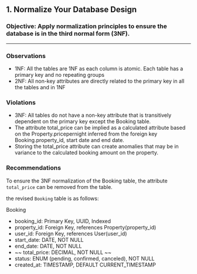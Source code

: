 ## 1. Normalize Your Database Design
### Objective: Apply normalization principles to ensure the database is in the third normal form (3NF).

---

### Observations

- 1NF: All the tables are 1NF as each column is atomic. Each table has a primary key and no repeating groups
- 2NF: All non-key attributes are directly related to the primary key in all the tables and in 1NF

### Violations

- 3NF: All tables do not have a non-key attribute that is transitively dependent on the primary key except the Booking table. 
-   The attribute total_price can be implied as a calculated attribute based on the Property.pricepernight inferred from the foreign key Booking.property_id, start date and end date.
-   Storing the total_price attribute can create anomalies that may be in variance to the calculated booking amount on the property.

### Recommendations

To ensure the 3NF normalization of the Booking table, the attribute `total_price` can be removed from the table.

the revised `Booking` table is as follows:

Booking
- booking_id: Primary Key, UUID, Indexed
- property_id: Foreign Key, references Property(property_id)
- user_id: Foreign Key, references User(user_id)
- start_date: DATE, NOT NULL
- end_date: DATE, NOT NULL
- ~~ total_price: DECIMAL, NOT NULL ~~
- status: ENUM (pending, confirmed, canceled), NOT NULL
- created_at: TIMESTAMP, DEFAULT CURRENT_TIMESTAMP


